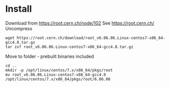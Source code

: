 # Install
Download from https://root.cern.ch/node/102
See https://root.cern.ch/
Uncompress
```
wget https://root.cern.ch/download/root_v6.06.06.Linux-centos7-x86_64-gcc4.8.tar.gz
tar zxf root_v6.06.06.Linux-centos7-x86_64-gcc4.8.tar.gz
```
Move to folder - prebuilt binaries included
```
cd ..
mkdir -p /opt/linux/centos/7.x/x86_64/pkgs/root
mv root_v6.06.06.Linux-centos7-x86_64-gcc4.8 /opt/linux/centos/7.x/x86_64/pkgs/root/6.06.06
```
